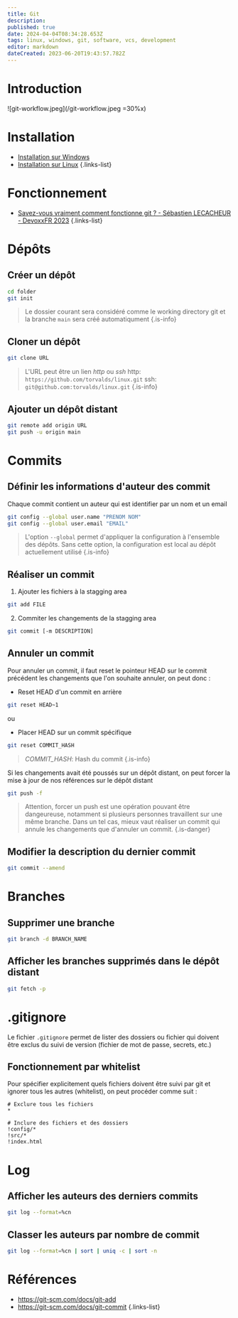 ```yaml
---
title: Git
description: 
published: true
date: 2024-04-04T08:34:28.653Z
tags: linux, windows, git, software, vcs, development
editor: markdown
dateCreated: 2023-06-20T19:43:57.782Z
---
```


# Introduction

![git-workflow.jpeg](/git-workflow.jpeg =30%x)

# Installation
- [Installation sur Windows](https://git-scm.com/download/win)
- [Installation sur Linux](https://git-scm.com/download/linux)
{.links-list}

# Fonctionnement
- [Savez-vous vraiment comment fonctionne git ? - Sébastien LECACHEUR - DevoxxFR 2023](https://youtu.be/uA2WZCQP4EI)
{.links-list}

# Dépôts
## Créer un dépôt
```bash
cd folder
git init
```
> Le dossier courant sera considéré comme le working directory git et la branche `main` sera créé automatiqument 
{.is-info}

## Cloner un dépôt
```bash
git clone URL
```
> L'URL peut être un lien *http* ou *ssh*
> http: `https://github.com/torvalds/linux.git`
> ssh: `git@github.com:torvalds/linux.git`
{.is-info}

## Ajouter un dépôt distant
```bash
git remote add origin URL
git push -u origin main
```

# Commits
## Définir les informations d'auteur des commit
Chaque commit contient un auteur qui est identifier par un nom et un email
```bash
git config --global user.name "PRENOM NOM" 
git config --global user.email "EMAIL"
```
> L'option `--global` permet d'appliquer la configuration à l'ensemble des dépôts. Sans cette option, la configuration est local au dépôt actuellement utilisé
{.is-info}

## Réaliser un commit
1. Ajouter les fichiers à la stagging area
```bash
git add FILE
```
2. Commiter les changements de la stagging area
```bash
git commit [-m DESCRIPTION]
```

## Annuler un commit
Pour annuler un commit, il faut reset le pointeur HEAD sur le commit précédent les changements que l'on souhaite annuler, on peut donc :

-  Reset HEAD d'un commit en arrière
```bash
git reset HEAD~1
```
ou

- Placer HEAD sur un commit spécifique
```bash
git reset COMMIT_HASH
```
> *COMMIT_HASH*: Hash du commit
{.is-info}

Si les changements avait été poussés sur un dépôt distant, on peut forcer la mise à jour de nos références sur le dépôt distant
```bash
git push -f 
```
> Attention, forcer un push est une opération pouvant être dangeureuse, notamment si plusieurs personnes travaillent sur une même branche. Dans un tel cas, mieux vaut réaliser un commit qui annule les changements que d'annuler un commit.
{.is-danger}

## Modifier la description du dernier commit
```bash
git commit --amend
```

# Branches
## Supprimer une branche
```bash
git branch -d BRANCH_NAME
```

## Afficher les branches supprimés dans le dépôt distant
```bash
git fetch -p
```
# .gitignore
Le fichier `.gitignore` permet de lister des dossiers ou fichier qui doivent être exclus du suivi de version (fichier de mot de passe, secrets, etc.)

## Fonctionnement par whitelist
Pour spécifier explicitement quels fichiers doivent être suivi par git et ignorer tous les autres (whitelist), on peut procéder comme suit :
```
# Exclure tous les fichiers
* 

# Inclure des fichiers et des dossiers
!config/*
!src/*
!index.html
```

# Log
## Afficher les auteurs des derniers commits
```bash
git log --format=%cn
```

## Classer les auteurs par nombre de commit
```bash
git log --format=%cn | sort | uniq -c | sort -n
```

# Références
- https://git-scm.com/docs/git-add
- https://git-scm.com/docs/git-commit
{.links-list}
